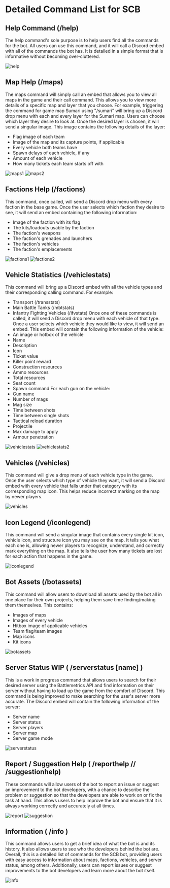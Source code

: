 
# Detailed Command List for SCB
## Help Command (/help)
The help command's sole purpose is to help users find all the commands for the bot. All users can use this command, and it will call a Discord embed with all of the commands the bot has. It is detailed in a simple format that is informative without becoming over-cluttered.

![help](https://user-images.githubusercontent.com/130908195/235119189-5298a8b6-4ec1-4b90-9ff7-ec3173cbf73a.png)

## Map Help (/maps)
The maps command will simply call an embed that allows you to view all maps in the game and their call command. This allows you to view more details of a specific map and layer that you choose.
For example, triggering the command for game map Sumari using "/sumari" will bring up a Discord drop menu with each and every layer for the Sumari map. Users can choose which layer they desire to look at. Once the desired layer is chosen, it will send a singular image. This image contains the following details of the layer:
- Flag image of each team
- Image of the map and its capture points, if applicable
- Every vehicle both teams have
- Spawn delays of each vehicle, if any
- Amount of each vehicle
- How many tickets each team starts off with

![maps1](https://user-images.githubusercontent.com/130908195/235119345-66ab5323-0f60-4221-9c95-112280a13e51.png)
![maps2](https://user-images.githubusercontent.com/130908195/235119350-84f3ff84-8611-42b1-9cf2-55466974e11b.png)

## Factions Help (/factions)
This command, once called, will send a Discord drop menu with every faction in the base game. Once the user selects which faction they desire to see, it will send an embed containing the following information:
- Image of the faction with its flag
- The kits/loadouts usable by the faction
- The faction's weapons
- The faction's grenades and launchers
- The faction's vehicles
- The faction's emplacements

![factions1](https://user-images.githubusercontent.com/130908195/235119587-6d8fbd7f-f3b0-42a6-bdc4-e785fc8b94ea.png)
![factions2](https://user-images.githubusercontent.com/130908195/235119592-e6161f59-7243-4744-8d1f-0965deb4774c.png)

## Vehicle Statistics (/vehiclestats)
This command will bring up a Discord embed with all the vehicle types and their corresponding calling command. For example:
- Transport (/transstats)
- Main Battle Tanks (/mbtstats)
- Infantry Fighting Vehicles (/ifvstats)
Once one of these commands is called, it will send a Discord drop menu with each vehicle of that type. Once a user selects which vehicle they would like to view, it will send an embed. This embed will contain the following information of the vehicle:
- An image or hotbox of the vehicle
- Name
- Description
- Icon
- Ticket value
- Killer point reward
- Construction resources
- Ammo resources
- Total resources
- Seat count
- Spawn command
For each gun on the vehicle:
- Gun name
- Number of mags
- Mag size
- Time between shots
- Time between single shots
- Tactical reload duration
- Projectile
- Max damage to apply
- Armour penetration

![vehiclestats](https://user-images.githubusercontent.com/130908195/235119747-c3e5ecce-c59f-4d45-aae0-23fa40512a80.png)
![vehiclestats2](https://user-images.githubusercontent.com/130908195/235119753-5c3535a0-294a-4ccb-acfc-2f2802d0f6f9.png)

## Vehicles (/vehicles)
This command will give a drop menu of each vehicle type in the game. Once the user selects which type of vehicle they want, it will send a Discord embed with every vehicle that falls under that category with its corresponding map icon. This helps reduce incorrect marking on the map by newer players.

![vehicles](https://user-images.githubusercontent.com/130908195/235119864-53d73933-6783-4728-9aa5-41a074153df9.png)

## Icon Legend (/iconlegend)
This command will send a singular image that contains every single kit icon, vehicle icon, and structure icon you may see on the map. It tells you what each one is, allowing newer players to recognize, understand, and correctly mark everything on the map. It also tells the user how many tickets are lost for each action that happens in the game.

![iconlegend](https://user-images.githubusercontent.com/130908195/235119927-87501314-88cd-4cb7-875f-d1ad6614ac7b.png)

## Bot Assets (/botassets)
This command will allow users to download all assets used by the bot all in one place for their own projects, helping them save time finding/making them themselves. This contains:
- Images of maps
- Images of every vehicle
- Hitbox image of applicable vehicles
- Team flag/team images
- Map icons
- Kit icons

![botassets](https://user-images.githubusercontent.com/130908195/235119983-dba15885-78bf-4645-837d-f2f334077329.png)

## Server Status WIP ( /serverstatus [name] )
This is a work in progress command that allows users to search for their desired server using the Battlemetrics API and find information on their server without having to load up the game from the comfort of Discord. This command is being improved to make searching for the user's server more accurate. The Discord embed will contain the following information of the server:
- Server name
- Server status
- Server players
- Server map
- Server game mode

![serverstatus](https://user-images.githubusercontent.com/130908195/235120026-acaf191b-4ce0-4b7d-8133-8f7abece322d.png)

## Report / Suggestion Help ( /reporthelp // /suggestionhelp)
These commands will allow users of the bot to report an issue or suggest an improvement to the bot developers, with a chance to describe the problem or suggestion so that the developers are able to work on or fix the task at hand. This allows users to help improve the bot and ensure that it is always working correctly and accurately at all times.

![report](https://user-images.githubusercontent.com/130908195/235120089-ac04cace-d563-4869-9ff7-adf74a64a789.png)
![suggestion](https://user-images.githubusercontent.com/130908195/235120105-6eefe4e9-7e9b-4511-bf14-f9b0b3cdca4f.png)

## Information ( /info )
This command allows users to get a brief idea of what the bot is and its history. It also allows users to see who the developers behind the bot are.
Overall, this is a detailed list of commands for the SCB bot, providing users with easy access to information about maps, factions, vehicles, and server status, among others. Additionally, users can report issues or suggest improvements to the bot developers and learn more about the bot itself.

![info](https://user-images.githubusercontent.com/130908195/235120116-7e18b31d-7ef1-4bd8-83c5-e95318867b5b.png)
